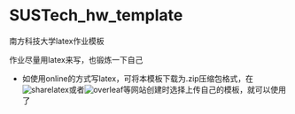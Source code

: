 # SUSTech_hw_template
南方科技大学latex作业模板

作业尽量用latex来写，也锻炼一下自己

- 如使用online的方式写latex，可将本模板下载为.zip压缩包格式，在![sharelatex](https://sharelatex.cra.moe)或者![overleaf](https://www.overleaf.com)等网站创建时选择上传自己的模板，就可以使用了
